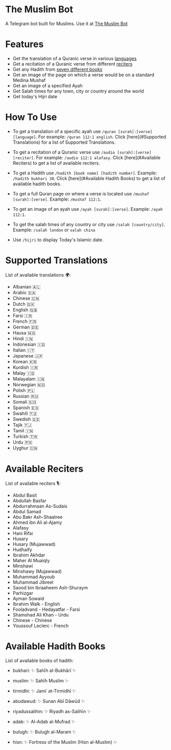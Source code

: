 # The Muslim Bot

A Telegram bot built for Muslims. Use it at [The Muslim Bot](http://t.me/themuslimbot)

# Features

 - Get the translation of a Quranic verse in various [languages](#supported-translations)
 - Get a recitation of a Quranic verse from different [reciters](#available-reciters)
 - Get any Hadith from [seven different books](#available-hadith-books)
 - Get an image of the page on which a verse would be on a standard Medina Mushaf
 - Get an image of a specified Ayah
 - Get Salah times for any town, city or country around the world
 - Get today's Hijri date

# How To Use

 - To get a translation of a specific ayah use `/quran [surah]:[verse] [language]`. For example: `/quran 112:1 english`. Click [here](#Supported Translations) for a list of Supported Translations.
 
 - To get a recitation of a Quranic verse use `/audio [surah]:[verse] [reciter]`. For example: `/audio 112:1 alafasy`. Click [here](#Available Reciters) to get a list of available reciters.
 
 - To get a Hadith use `/hadith [book name] [hadith number]`. Example: `/hadith bukhari 30`. Click [here](#Available Hadith Books) to get a list of available hadith books.
 
 - To get a full Quran page on where a verse is located use `/mushaf [surah]:[verse]`. Example: `/mushaf 112:1`.
 
 - To get an image of an ayah use `/ayah [surah]:[verse]`. Example: `/ayah 112:1`.
 
 - To get the salah times of any country or city use `/salah [country/city]`. Example: `/salah london` or `salah china`
 
 - Use `/hijri` to display Today's Islamic date.
 
# Supported Translations

 List of available translations 🌍:

   - Albanian  🇦🇱
   - Arabic  🇸🇦
   - Chinese  🇨🇳
   - Dutch  🇩🇰
   - English  🇬🇧
   - Farsi  🇮🇷
   - French  🇫🇷
   - German  🇩🇪
   - Hausa  🇳🇬
   - Hindi  🇮🇳
   - Indonesian  🇮🇩
   - Italian  🇮🇹
   - Japanese  🇯🇵
   - Korean  🇰🇷
   - Kurdish  🇮🇷
   - Malay  🇮🇩
   - Malayalam  🇮🇳
   - Norwegian  🇳🇴
   - Polish  🇵🇱
   - Russian  🇷🇺
   - Somali  🇸🇴
   - Spanish  🇪🇸
   - Swahili  🇹🇿
   - Swedish  🇸🇪
   - Tajik  🇹🇯
   - Tamil  🇮🇳
   - Turkish  🇹🇷
   - Urdu  🇵🇰
   - Uyghur  🇨🇳

# Available Reciters

List of available reciters 🎙️:
                       
   - Abdul Basit
   - Abdullah Basfar
   - Abdurrahmaan As-Sudais
   - Abdul Samad
   - Abu Bakr Ash-Shaatree
   - Ahmed ibn Ali al-Ajamy
   - Alafasy
   - Hani Rifai
   - Husary
   - Husary (Mujawwad)
   - Hudhaify
   - Ibrahim Akhdar
   - Maher Al Muaiqly
   - Minshawi
   - Minshawy (Mujawwad)
   - Muhammad Ayyoub
   - Muhammad Jibreel
   - Saood bin Ibraaheem Ash-Shuraym
   - Parhizgar
   - Ayman Sowaid
   - Ibrahim Walk - English
   - Fooladvand - Hedayatfar - Farsi
   - Shamshad Ali Khan - Urdu
   - Chinese - Chinese
   - Youssouf Leclerc - French

# Available Hadith Books

 List of available books of hadith:

   - bukhari: ✨ Sahīh al-Bukhārī ✨

   - muslim: ✨ Sahīh Muslim ✨

   - tirmidhi: ✨ Jamiʿ at-Tirmidhī ✨

   - abudawud: ✨ Sunan Abī Dāwūd ✨

   - riyadussalihin: ✨ Riyadh as-Salihīn ✨

   - adab: ✨ Al-Adab al-Mufrad ✨

   - bulugh: ✨ Bulugh al-Maram ✨

   - hisn: ✨ Fortress of the Muslim (Hisn al-Muslim) ✨
